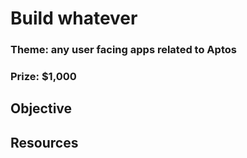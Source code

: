 # Build whatever

### Theme: any user facing apps related to Aptos

### Prize: $1,000

## Objective

## Resources
